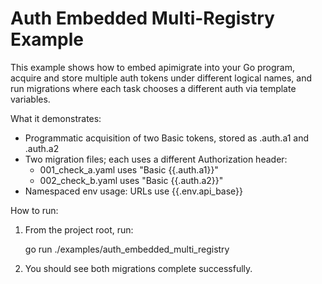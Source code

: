 # Auth Embedded Multi-Registry Example

This example shows how to embed apimigrate into your Go program, acquire and store multiple auth tokens under different logical names, and run migrations where each task chooses a different auth via template variables.

What it demonstrates:
- Programmatic acquisition of two Basic tokens, stored as .auth.a1 and .auth.a2
- Two migration files; each uses a different Authorization header:
  - 001_check_a.yaml uses "Basic {{.auth.a1}}"
  - 002_check_b.yaml uses "Basic {{.auth.a2}}"
- Namespaced env usage: URLs use {{.env.api_base}}

How to run:
1. From the project root, run:

   go run ./examples/auth_embedded_multi_registry

2. You should see both migrations complete successfully.
